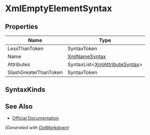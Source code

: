 # XmlEmptyElementSyntax

## Properties

| Name                  | Type                                                     |
| --------------------- | -------------------------------------------------------- |
| LessThanToken         | SyntaxToken                                              |
| Name                  | [XmlNameSyntax](XmlNameSyntax.md)                        |
| Attributes            | SyntaxList\<[XmlAttributeSyntax](XmlAttributeSyntax.md)> |
| SlashGreaterThanToken | SyntaxToken                                              |

## SyntaxKinds

## See Also

* [Official Documentation](https://docs.microsoft.com/en-us/dotnet/api/microsoft.codeanalysis.csharp.syntax.xmlemptyelementsyntax)


*\(Generated with [DotMarkdown](http://github.com/JosefPihrt/DotMarkdown)\)*